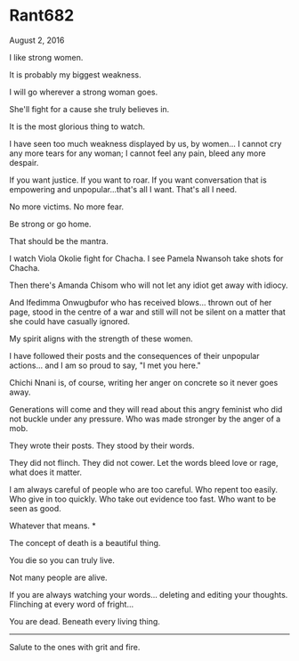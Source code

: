 # Rant682


August 2, 2016

I like strong women. 

It is probably my biggest weakness.

I will go wherever a strong woman goes.

She'll fight for a cause she truly believes in.

It is the most glorious thing to watch. 

I have seen too much weakness displayed by us, by women... I cannot cry any more tears for any woman; I cannot feel any pain, bleed any more despair.

If you want justice. If you want to roar. If you want conversation that is empowering and unpopular...that's all I want. That's all I need. 

No more victims. No more fear. 

Be strong or go home.

That should be the mantra.

I watch Viola Okolie fight for Chacha. I see Pamela Nwansoh take shots for Chacha. 

Then there's Amanda Chisom who will not let any idiot get away with idiocy.

And Ifedimma Onwugbufor who has received blows... thrown out of her page, stood in the centre of a war and still will not be silent on a matter that she could have casually ignored. 

My spirit aligns with the strength of these women. 

I have followed their posts and the consequences of their unpopular actions... and I am so proud to say, "I met you here."

Chichi Nnani is, of course, writing her anger on concrete so it never goes away.

Generations will come and they will read about this angry feminist who did not buckle under any pressure. Who was made stronger by the anger of a mob.

They wrote their posts. They stood by their words. 

They did not flinch. They did not cower. Let the words bleed love or rage, what does it matter.

I am always careful of people who are too careful. Who repent too easily. Who give in too quickly. Who take out evidence too fast. Who want to be seen as good.

Whatever that means.
*

The concept of death is a beautiful thing.

You die so you can truly live.

Not many people are alive. 

If you are always watching your words... deleting and editing your thoughts. Flinching at every word of fright...

You are dead. Beneath every living thing. 
***

Salute to the ones with grit and fire.